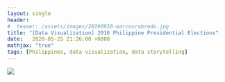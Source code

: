 ```yaml
---
layout: single
header:
#  teaser: /assets/images/20190930-marcosrobredo.jpg
title: "[Data Visualization] 2016 Philippine Presidential Elections"
date:   2020-05-25 21:26:00 +0800
mathjax: "true"
tags: [Philippines, data visualization, data storytelling]
---
```


<div class='tableauPlaceholder' id='viz1590413278569' style='position: relative'><noscript><a href='#'><img alt=' ' src='https:&#47;&#47;public.tableau.com&#47;static&#47;images&#47;el&#47;elections2016&#47;Presidential&#47;1_rss.png' style='border: none' /></a></noscript><object class='tableauViz'  style='display:none;'><param name='host_url' value='https%3A%2F%2Fpublic.tableau.com%2F' /> <param name='embed_code_version' value='3' /> <param name='site_root' value='' /><param name='name' value='elections2016&#47;Presidential' /><param name='tabs' value='no' /><param name='toolbar' value='yes' /><param name='static_image' value='https:&#47;&#47;public.tableau.com&#47;static&#47;images&#47;el&#47;elections2016&#47;Presidential&#47;1.png' /> <param name='animate_transition' value='yes' /><param name='display_static_image' value='yes' /><param name='display_spinner' value='yes' /><param name='display_overlay' value='yes' /><param name='display_count' value='yes' /></object></div>                